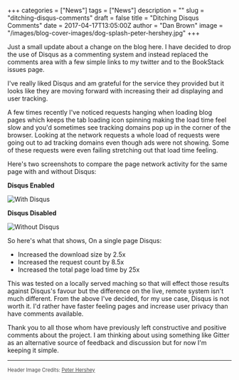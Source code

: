 +++
categories = ["News"]
tags = ["News"]
description = ""
slug = "ditching-disqus-comments"
draft = false
title = "Ditching Disqus Comments"
date = 2017-04-17T13:05:00Z
author = "Dan Brown"
image = "/images/blog-cover-images/dog-splash-peter-hershey.jpg"
+++

Just a small update about a change on the blog here.
I have decided to drop the use of Disqus as a commenting system and instead
replaced the comments area with a few simple links to my twitter and to the
BookStack issues page.

I've really liked Disqus and am grateful for the service they
provided but it looks like they are moving forward with increasing their ad
displaying and user tracking.

A few times recently I've noticed requests hanging when loading blog pages
which keeps the tab loading icon spinning making the load time feel slow and
you'd sometimes see tracking domains pop up in the corner of the browser.
Looking at the network requests a whole load of requests were going out to
ad tracking domains even though ads were not showing. Some of these requests
were even failing stretching out that load time feeling.

Here's two screenshots to compare the page network activity for the same page
with and without Disqus:

**Disqus Enabled**

![With Disqus](/images/2017/04/disqus_enabled.png)

**Disqus Disabled**

![Without Disqus](/images/2017/04/disqus_disabled.png)

So here's what that shows, On a single page Disqus:

* Increased the download size by 2.5x
* Increased the request count by 8.5x
* Increased the total page load time by 25x

This was tested on a locally served maching so that will effect those results
against Disqus's favour but the difference on the live, remote system isn't much
different. From the above I've decided, for my use case, Disqus is not worth it.
I'd rather have faster feeling pages and increase user privacy than have
comments available.

Thank you to all those whom have previously left constructive and positive
comments about the project. I am thinking about using something like Gitter
as an alternative source of feedback and discussion but for now I'm keeping it
simple.

----

<span style="font-size: 0.8em;opacity:0.8;">Header Image Credits: <a href="https://unsplash.com/@peterhershey" target="_blank">Peter Hershey</a></span>
